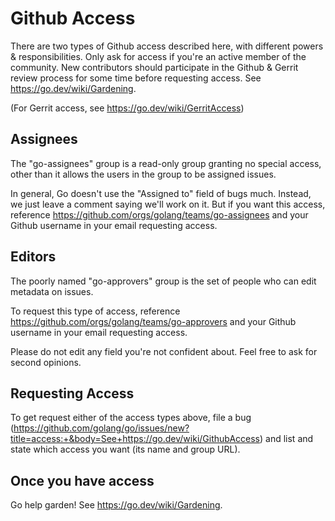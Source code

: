# Github Access

There are two types of Github access described here, with different powers & responsibilities. Only ask for access if you're an active member of the community. New contributors should participate in the Github & Gerrit review process for some time before requesting access. See https://go.dev/wiki/Gardening.

(For Gerrit access, see https://go.dev/wiki/GerritAccess)

## Assignees

The "go-assignees" group is a read-only group granting no special access, other than it allows the users in the group to be assigned issues.

In general, Go doesn't use the "Assigned to" field of bugs much. Instead, we just leave a comment saying we'll work on it. But if you want this access, reference https://github.com/orgs/golang/teams/go-assignees and your Github username in your email requesting access.

## Editors

The poorly named "go-approvers" group is the set of people who can edit metadata on issues.

To request this type of access, reference https://github.com/orgs/golang/teams/go-approvers and your Github username in your email requesting access.

Please do not edit any field you're not confident about. Feel free to ask for second opinions.

## Requesting Access

To get request either of the access types above, file a bug (https://github.com/golang/go/issues/new?title=access:+&body=See+https://go.dev/wiki/GithubAccess) and list and state which access you want (its name and group URL).

## Once you have access

Go help garden! See https://go.dev/wiki/Gardening.